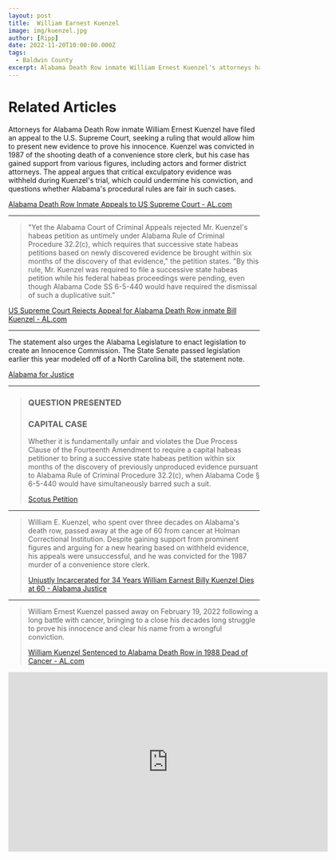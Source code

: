 ```yaml
---
layout: post
title:  William Earnest Kuenzel
image: img/kuenzel.jpg
author: [Ripp]
date: 2022-11-20T10:00:00.000Z
tags:
  - Baldwin County
excerpt: Alabama Death Row inmate William Ernest Kuenzel's attorneys have filed an appeal to the U.S. Supreme Court, seeking permission to present new evidence proving his innocence in the 1987 shooting death of a convenience store clerk. Despite gaining support from various figures, Kuenzel's appeals were unsuccessful, and he passed away from cancer after spending over three decades on death row.
---
```


# Related Articles

Attorneys for Alabama Death Row inmate William Ernest Kuenzel have filed an appeal to the U.S. Supreme Court, seeking a ruling that would allow him to present new evidence to prove his innocence. Kuenzel was convicted in 1987 of the shooting death of a convenience store clerk, but his case has gained support from various figures, including actors and former district attorneys. The appeal argues that critical exculpatory evidence was withheld during Kuenzel's trial, which could undermine his conviction, and questions whether Alabama's procedural rules are fair in such cases.

[Alabama Death Row Inmate Appeals to US Supreme Court - AL.com](https://www.al.com/news/birmingham/2016/08/alabama_death_row_inmate_appea.html)

---

>"Yet the Alabama Court of Criminal Appeals rejected Mr. Kuenzel's habeas petition as untimely under Alabama Rule of Criminal Procedure 32.2(c), which requires that successive state habeas petitions based on newly discovered evidence be brought within six months of the discovery of that evidence," the petition states. "By this rule, Mr. Kuenzel was required to file a successive state habeas petition while his federal habeas proceedings were pending, even though Alabama Code SS 6-5-440 would have required the dismissal of such a duplicative suit."


[US Supreme Court Rejects Appeal for Alabama Death Row inmate Bill Kuenzel - AL.com](https://www.al.com/news/birmingham/2016/10/us_supreme_court_rejects_appea.html)


----

The statement also urges the Alabama Legislature to enact legislation to create an Innocence Commission. The State Senate passed legislation earlier this year modeled off of a North Carolina bill, the statement note.


[Alabama for Justice](https://alabamainjustice.com/)

----

>### QUESTION PRESENTED 
>### CAPITAL CASE 
>
>Whether it is fundamentally unfair and violates the Due Process Clause of the Fourteenth Amendment to require a capital habeas petitioner to bring a successive state habeas petition within six months of the discovery of previously unproduced evidence pursuant to Alabama Rule of Criminal Procedure 32.2(c), when Alabama Code § 6-5-440 would have simultaneously barred such a suit.
>
>[Scotus Petition](https://alabamainjustice.com/wp-content/uploads/2011/04/Scotus-Petition.pdf)

-----

>William E. Kuenzel, who spent over three decades on Alabama's death row, passed away at the age of 60 from cancer at Holman Correctional Institution. Despite gaining support from prominent figures and arguing for a new hearing based on withheld evidence, his appeals were unsuccessful, and he was convicted for the 1987 murder of a convenience store clerk.
>
>[Unjustly Incarcerated for 34 Years William Earnest Billy Kuenzel Dies at 60 - Alabama Justice](https://alabamainjustice.com/unjustly-incarcerated-for-34-years-william-ernest-billy-kuenzel-dies-at-60/)

-----

>William Ernest Kuenzel passed away on February 19, 2022 following a long battle with cancer, bringing to a close his decades long struggle to prove his innocence and clear his name from a wrongful conviction.
>
>[William Kuenzel Sentenced to Alabama Death Row in 1988 Dead of Cancer - AL.com](https://www.al.com/news/2022/02/william-kuenzel-sentenced-to-alabama-death-row-in-1988-dead-of-cancer.html)

<iframe title="vimeo-player" src="https://player.vimeo.com/video/36706065?h=5a29aa58fa" width="640" height="360" frameborder="0"    allowfullscreen></iframe>
